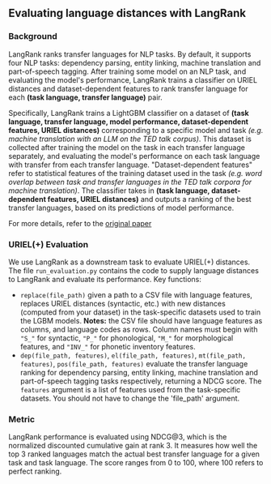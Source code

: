 ## Evaluating language distances with LangRank

### Background

LangRank ranks transfer languages for NLP tasks. By default, it supports four NLP tasks: dependency parsing, entity linking, machine translation and part-of-speech tagging.
After training some model on an NLP task, and evaluating the model's performance, LangRank trains a classifier on URIEL distances and dataset-dependent features to rank transfer language for each **(task language, transfer language)** pair.

Specifically, LangRank trains a LightGBM classifier on a dataset of **(task language, transfer language, model performance, dataset-dependent features, URIEL distances)** corresponding to a specific model and task *(e.g. machine translation with an LLM on the TED talk corpus)*. This dataset is collected after training the model on the task in each transfer language separately, and evaluating the model's performance on each task language with transfer from each transfer language. "Dataset-dependent features" refer to statistical features of the training dataset used in the task *(e.g. word overlap between task and transfer languages in the TED talk corpora for machine translation)*. The classifier takes in **(task language, dataset-dependent features, URIEL distances)** and outputs a ranking of the best transfer languages, based on its predictions of model performance.

For more details, refer to the [original paper](https://aclanthology.org/P19-1301.pdf)

### URIEL(+) Evaluation

We use LangRank as a downstream task to evaluate URIEL(+) distances. The file `run_evaluation.py` contains the code to supply language distances to LangRank and evaluate its performance.
Key functions:
- `replace(file_path)` given a path to a CSV file with language features, replaces URIEL distances (syntactic, etc.) with new distances (computed from your dataset) in the task-specific datasets used to train the LGBM models. **Notes:** the CSV file should have language features as columns, and language codes as rows. Column names must begin with `"S_"` for syntactic, `"P_"` for phonological, `"M_"` for morphological features, and `"INV_"` for phonetic inventory features.
- `dep(file_path, features)`, `el(file_path, features)`, `mt(file_path, features)`, `pos(file_path, features)` evaluate the transfer language ranking for dependency parsing, entity linking, machine translation and part-of-speech tagging tasks respectively, returning a NDCG score. The `features` argument is a list of features used from the task-specific datasets. You should not have to change the 'file_path' argument.

### Metric

LangRank performance is evaluated using NDCG@3, which is the normalized discounted cumulative gain at rank 3. It measures how well the top 3 ranked languages match the actual best transfer language for a given task and task language.
The score ranges from 0 to 100, where 100 refers to perfect ranking.
